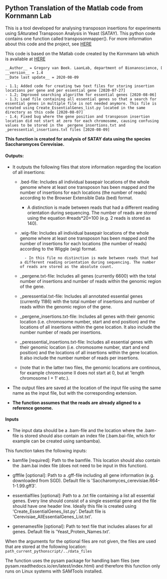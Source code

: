 
## Python Translation of the Matlab code from Kornmann Lab  

This is a tool developed for analysing transposon insertions for experiments using SAturated Transposon Analysis in Yeast (SATAY).
This python code contains one function called transposonmapper().
For more information about this code and the project, see [HERE](github.com/Gregory94/LaanLab-SATAY-DataAnalysis)

This code is based on the Matlab code created by the Kornmann lab which is available at [HERE](sites.google.com/site/satayusers/) 

``` bash
__Author__ = Gregory van Beek. LaanLab, department of Bionanoscience, Delft University of Technology
__version__ = 1.4
__Date last update__ = 2020-08-09
``` 


```{admonition} Version history:
- 1.1; Added code for creating two text files for storing insertion locations per gene and per essential gene [2020-07-27]
- 1.2; Improved searching algorithm for essential genes [2020-08-06]
- 1.3; Load file containing all essential genes so that a search for essential genes in multiple file is not needed anymore. This file is created using Create_EssentialGenes_list.py located in the same directory as this code [2020-08-07]
- 1.4; Fixed bug where the gene position and transposon insertion location did not start at zero for each chromosome, causing confusing values to be stored in the _pergene_insertions.txt and _peressential_insertions.txt files [2020-08-09]
``` 


**This function is created for analysis of SATAY data using the species Saccharomyces Cerevisiae.**

#### Outputs: 
- It outputs the following files that store information regarding the location of all insertions:

    - .bed-file: Includes all individual basepair locations of the whole genome where at least one transposon has been mapped and the number of insertions for each locations (the number of reads) according to the Browser Extensible Data (bed) format.

        - A distinction is made between reads that had a different reading orientation during sequencing. The number of reads are stored using the equation #reads*20+100 (e.g. 2 reads is stored as 140).

    - .wig-file: Includes all individual basepair locations of the whole genome where at least one transposon has been mapped and the number of insertions for each locations (the number of reads) according to the Wiggle (wig) format.

            - In this file no distinction is made between reads that had a different reading orientation during sequencing. The number of reads are stored as the absolute count.

    - _pergene.txt-file: Includes all genes (currently 6600) with the total number of insertions and number of reads within the genomic region of the gene.

    - _peressential.txt-file: Includes all annotated essential genes (currently 1186) with the total number of insertions and number of reads within the genomic region of the gene.

    - _pergene_insertions.txt-file: Includes all genes with their genomic location (i.e. chromosome number, start and end position) and the locations of all insertions within the gene location. It also include the number number of reads per insertions.

    - _peressential_insertions.txt-file: Includes all essential genes with their genomic location (i.e. chromosome number, start and end position) and the locations of all insertions within the gene location. It also include the number number of reads per insertions.

    - (note that in the latter two files, the genomic locations are continous, for example chromosome II does not start at 0, but at 'length chromosome I + 1' etc.).
- The output files are saved at the location of the input file using the same name as the input file, but with the corresponding extension.

- **The function assumes that the reads are already aligned to a reference genome.**

#### Inputs 
- The input data should be a .bam-file and the location where the .bam-file is stored should also contain an index file (.bam.bai-file, which for example can be created using sambamba).
  
This function takes the following inputs:

- bamfile [required]: Path to the bamfile. This location should also contain the .bam.bai index file (does not need to be input in this function).

- gfffile [optional]: Path to a .gff-file including all gene information (e.g. downloaded from SGD). Default file is 'Saccharomyces_cerevisiae.R64-1-1.99.gff3'.

- essentialfiles [optional]: Path to a .txt file containing a list all essential genes. Every line should consist of a single essential gene and the file should have one header line. Ideally this file is created using 'Create_EssentialGenes_list.py'. 
Default file is 'Cerevisiae_AllEssentialGenes_List.txt'.

- genenamesfile [optional]: Path to text file that includes aliases for all genes. Default file is 'Yeast_Protein_Names.txt'.

When the arguments for the optional files are not given, the files are used that are stored at the following location: ```path_current_pythonscript/../data_files```
    
The function uses the pysam package for handling bam files (see pysam.readthedocs.io/en/latest/index.html) and therefore this function only runs on Linux systems with SAMTools installed.


